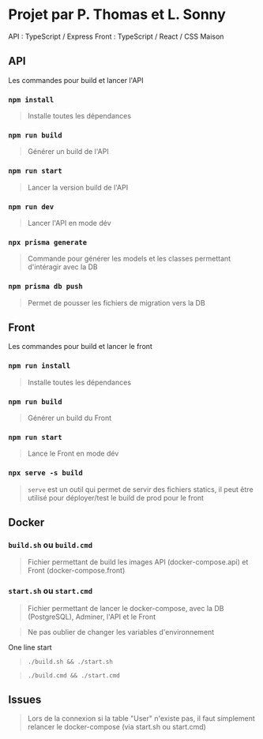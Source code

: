 # Projet par P. Thomas et L. Sonny

API : TypeScript / Express
Front : TypeScript / React / CSS Maison

## API

Les commandes pour build et lancer l'API

### `npm install`

> Installe toutes les dépendances

### `npm run build`

> Générer un build de l'API

### `npm run start`

> Lancer la version build de l'API

### `npm run dev`

> Lancer l'API en mode dév

### `npx prisma generate`

> Commande pour générer les models et les classes permettant d'intéragir avec la DB

### `npm prisma db push`

> Permet de pousser les fichiers de migration vers la DB

## Front

Les commandes pour build et lancer le front

### `npm run install`

> Installe toutes les dépendances

### `npm run build`

> Générer un build du Front

### `npm run start`

> Lance le Front en mode dév

### `npx serve -s build`

> `serve` est un outil qui permet de servir des fichiers statics, il peut être utilisé pour déployer/test le build de prod pour le front

## Docker

### `build.sh` ou `build.cmd`

> Fichier permettant de build les images API (docker-compose.api) et Front (docker-compose.front)

### `start.sh` ou `start.cmd`

> Fichier permettant de lancer le docker-compose, avec la DB (PostgreSQL), Adminer, l'API et le Front

> Ne pas oublier de changer les variables d'environnement

One line start

> `./build.sh && ./start.sh`

> `./build.cmd && ./start.cmd`

## Issues

> Lors de la connexion si la table "User" n'existe pas, il faut simplement relancer le docker-compose (via start.sh ou start.cmd)
